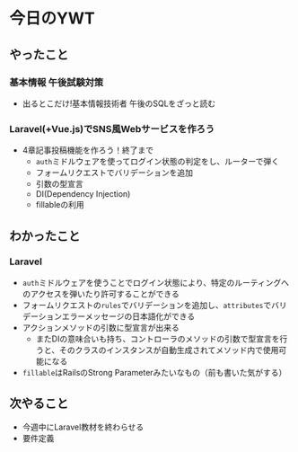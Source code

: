 # 今日のYWT

## やったこと

### 基本情報 午後試験対策

- 出るとこだけ!基本情報技術者 午後のSQLをざっと読む

### Laravel(+Vue.js)でSNS風Webサービスを作ろう

- 4章記事投稿機能を作ろう！終了まで
  - `auth`ミドルウェアを使ってログイン状態の判定をし、ルーターで弾く
  - フォームリクエストでバリデーションを追加
  - 引数の型宣言
  - DI(Dependency Injection)
  - fillableの利用

## わかったこと

### Laravel

- `auth`ミドルウェアを使うことでログイン状態により、特定のルーティングへのアクセスを弾いたり許可することができる
- フォームリクエストの`rules`でバリデーションを追加し、`attributes`でバリデーションエラーメッセージの日本語化ができる
- アクションメソッドの引数に型宣言が出来る
  - またDIの意味合いも持ち、コントローラのメソッドの引数で型宣言を行うと、そのクラスのインスタンスが自動生成されてメソッド内で使用可能になる
- `fillable`はRailsのStrong Parameterみたいなもの（前も書いた気がする）

## 次やること

- 今週中にLaravel教材を終わらせる
- 要件定義
